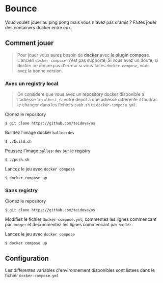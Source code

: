 # Bounce
Vous voulez jouer au ping pong mais vous n'avez pas d'amis ? Faites jouer des containers docker entre eux.

## Comment jouer
> Pour jouer vous aurez besoin de **docker** avec **le plugin compose**. L'ancien ```docker-compose``` n'est pas supporte. Si vous avez un doute, si docker ne donne pas d'erreur si vous faites ```docker compose```, vous avez la bonne version.

### Avec un registry local
> On considere que vous avez un repository docker disponible a l'adresse ```localhost```, si votre depot a une adresse differente il faudras le changer dans les fichiers ```push.sh``` et ```docker-compose.yml```.

Clonez le repository
```
$ git clone https://github.com/teidova/os
```

Buildez l'image docker ```balles:dev```
```
$ ./build.sh
```

Poussez l'image ```balles:dev``` sur le registry
```
$ ./push.sh
```

Lancez le jeu avec ```docker compose```
```
$ docker compose up
```

### Sans registry
Clonez le repository
```
$ git clone https://github.com/teidova/os
```

Modifiez le fichier ```docker-compose.yml```, commentez les lignes commencant par ```image:``` et decommentez les lignes commencant par ```build:```.

Lancez le jeu avec ```docker compose```
```
$ docker compose up
```

## Configuration
Les differentes variables d'environnement disponibles sont listees dans le fichier ```docker-compose.yml```